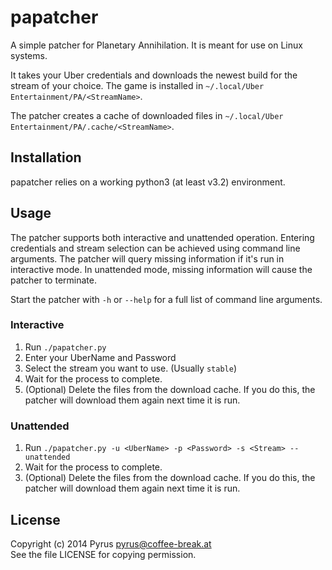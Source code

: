 # papatcher #
A simple patcher for Planetary Annihilation. It is meant for use on Linux systems.

It takes your Uber credentials and downloads the newest build for the stream of your choice.
The game is installed in `~/.local/Uber Entertainment/PA/<StreamName>`.

The patcher creates a cache of downloaded files in `~/.local/Uber Entertainment/PA/.cache/<StreamName>`.

## Installation ##
papatcher relies on a working python3 (at least v3.2) environment.

## Usage ##
The patcher supports both interactive and unattended operation.
Entering credentials and stream selection can be achieved using command line arguments.
The patcher will query missing information if it's run in interactive mode.
In unattended mode, missing information will cause the patcher to terminate.

Start the patcher with `-h` or `--help` for a full list of command line arguments.

### Interactive ###
1. Run `./papatcher.py`
2. Enter your UberName and Password
3. Select the stream you want to use. (Usually `stable`)
4. Wait for the process to complete.
5. (Optional) Delete the files from the download cache.
   If you do this, the patcher will download them again next time it is run.

### Unattended ###
1. Run `./papatcher.py -u <UberName> -p <Password> -s <Stream> --unattended`
2. Wait for the process to complete.
3. (Optional) Delete the files from the download cache.
   If you do this, the patcher will download them again next time it is run.

## License ##
Copyright (c) 2014 Pyrus <pyrus@coffee-break.at>  
See the file LICENSE for copying permission.
